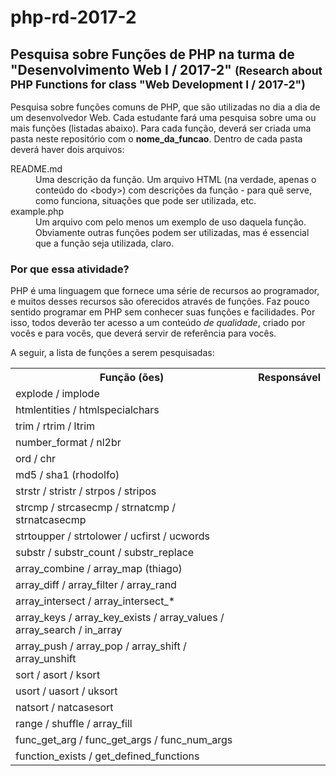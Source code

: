 <h1>php-rd-2017-2</h1>
<h2>Pesquisa sobre Funções de PHP na turma de "Desenvolvimento Web I / 2017-2" <small>(Research about PHP Functions for class "Web Development I / 2017-2")</small></h2>
<p>
    Pesquisa sobre funções comuns de PHP, que são utilizadas no dia a dia de um desenvolvedor Web.
    Cada estudante fará uma pesquisa sobre uma ou mais funções (listadas abaixo). Para cada função, deverá ser criada uma pasta neste repositório com o <strong>nome_da_funcao</strong>. Dentro de cada pasta deverá haver dois arquivos:
</p>
<dl>
    <dt>README.md</dt>
    <dd>Uma descrição da função. Um arquivo HTML (na verdade, apenas o conteúdo do &lt;body&gt;) com descrições da função - para quê serve, como funciona, situações que pode ser utilizada, etc.</dd>
    <dt>example.php</dt>
    <dd>Um arquivo com pelo menos um exemplo de uso daquela função. Obviamente outras funções podem ser utilizadas, mas é essencial que a função seja utilizada, claro.</dd>
</dl>
<h3>Por que essa atividade?</h3>
<p>
    PHP é uma linguagem que fornece uma série de recursos ao programador, e muitos desses recursos são oferecidos através de funções. Faz pouco sentido programar em PHP sem conhecer suas funções e facilidades. Por isso, todos deverão ter acesso a um conteúdo <em>de qualidade</em>, criado por vocês e para vocês, que deverá servir de referência para vocês.
</p>
<p>
    A seguir, a lista de funções a serem pesquisadas:
</p>
<table>
    <tr>
        <th>Função (ões)</th>
        <th>Responsável</th>
    </tr>
    <tr>
        <td>explode / implode</td>
    </tr>
    <tr>
        <td>htmlentities / htmlspecialchars</td>
    </tr>
    <tr>
        <td>trim / rtrim / ltrim</td>
    </tr>
    <tr>
        <td>number_format / nl2br</td>
    </tr>
    <tr>
        <td>ord / chr</td>
    </tr>
    <tr>
        <td>md5 / sha1 (rhodolfo)</td>
    </tr>
    <tr>
        <td>strstr / stristr / strpos / stripos</td>
    </tr>
    <tr>
        <td>strcmp / strcasecmp / strnatcmp / strnatcasecmp</td>
    </tr>
    <tr>
        <td>strtoupper / strtolower / ucfirst / ucwords</td>
    </tr>
    <tr>
        <td>substr / substr_count / substr_replace</td>
    </tr>
    <tr>
        <td>array_combine / array_map (thiago)</td>
    </tr>
    <tr>
        <td>array_diff / array_filter / array_rand</td>
    </tr>
    <tr>
        <td>array_intersect / array_intersect_*</td>
    </tr>
    <tr>
        <td>array_keys / array_key_exists / array_values / array_search / in_array</td>
    </tr>
    <tr>
        <td>array_push / array_pop / array_shift / array_unshift</td>
    </tr>
    <tr>
        <td>sort / asort / ksort</td>
    </tr>
    <tr>
        <td>usort / uasort / uksort</td>
    </tr>
    <tr>
        <td>natsort / natcasesort</td>
    </tr>
    <tr>
        <td>range / shuffle / array_fill</td>
    </tr>
    <tr>
        <td>func_get_arg / func_get_args / func_num_args</td>
    </tr>
    <tr>
        <td>function_exists / get_defined_functions</td>
    </tr>
</table>